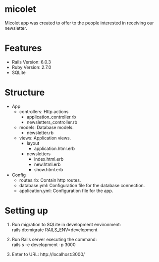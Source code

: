 # micolet
Micolet app was created to offer to the people interested in receiving our newsletter.

# Features
- Rails Version: 6.0.3
- Ruby Version: 2.7.0
- SQLite

# Structure
- App
    - controllers: Http actions
        - application_controller.rb
        - newsletters_controller.rb
    - models: Database models.
        - newsletter.rb
    - views: Application views.
        - layout
            - application.html.erb
        - newsletters
          - index.html.erb
          - new.html.erb
          - show.html.erb
- Config
    - routes.rb: Contain http routes.
    - database.yml: Configuration file for the database connection.
    - application.yml: Configuration file for the app.

# Setting up
1. Run migration to SQLite in development environment:  
   rails db:migrate RAILS_ENV=development

3. Run Rails server executing the command:  
   rails s -e development -p 3000
   
4. Enter to URL: http://localhost:3000/
